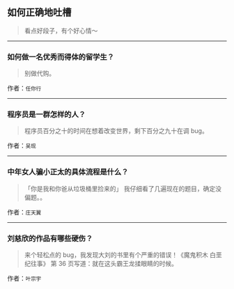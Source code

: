 ## 如何正确地吐槽

> 看点好段子，有个好心情～


 
---

### 如何做一名优秀而得体的留学生？

> 别做代购。


作者：`任你行`

---

### 程序员是一群怎样的人？

> 程序员百分之十的时间在想着改变世界，剩下百分之九十在调 bug。


作者：`吴现`

---

### 中年女人骗小正太的具体流程是什么？

> 「你是我和你爸从垃圾桶里捡来的」
> 我仔细看了几遍现在的题目，确定没偏题。。


作者：`庄天翼`

---

### 刘慈欣的作品有哪些硬伤？

> 来个轻松点的 bug，我发现大刘的书里有个严重的错误！《魔鬼积木 白垩纪往事》 第 36 页写道：就在这头霸王龙揉眼睛的时候。


作者：`叶宗宇`